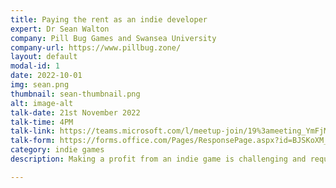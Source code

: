 ```yaml
---
title: Paying the rent as an indie developer
expert: Dr Sean Walton
company: Pill Bug Games and Swansea University
company-url: https://www.pillbug.zone/
layout: default
modal-id: 1
date: 2022-10-01
img: sean.png
thumbnail: sean-thumbnail.png
alt: image-alt
talk-date: 21st November 2022
talk-time: 4PM
talk-link: https://teams.microsoft.com/l/meetup-join/19%3ameeting_YmFjMzM1OTktNGQ0My00NGZlLWI5NWItYjYwZTdkODBmZjhm%40thread.v2/0?context=%7b%22Tid%22%3a%22a18a9404-3f73-4e5f-844c-6d29f51269b0%22%2c%22Oid%22%3a%2268f93b79-25c8-4f17-b0fe-b8ad1d6680be%22%7d
talk-form: https://forms.office.com/Pages/ResponsePage.aspx?id=BJSKoXM_X06ETG0p9RJpsHk7-WjIJRdPsP64rR1mgL5UNFlRSENXQ0VNNlFKRURDRUhLTlVJRDVaQi4u
category: indie games
description: Making a profit from an indie game is challenging and requires hard work and a bit of luck. So, is it possible to pay the rent (and eat) while making indie games which have not blown up on Steam? In this talk Sean will share his experience making indie games for the past 5 years alongside a full-time job. What are the pros and cons of running an indie studio on the side, and is it a good idea?

---
```

